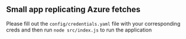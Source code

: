 ## Small app replicating Azure fetches

Please fill out the `config/credentials.yaml` file with your corresponding creds and then run `node src/index.js` to run the application
